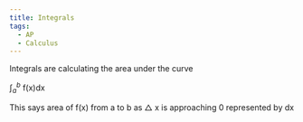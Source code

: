 ```yaml
---
title: Integrals
tags:
  - AP
  - Calculus
---
```

Integrals are calculating the area under the curve

$\int_a^b$ f(x)dx

This says area of f(x) from a to b as $\triangle$ x is approaching 0 represented by dx


